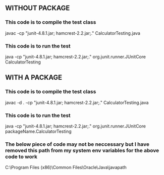 ## WITHOUT PACKAGE
### This code is to compile the test class

javac -cp "junit-4.8.1.jar; hamcrest-2.2.jar;." CalculatorTesting.java

### This code is to run the test

java -cp "junit-4.8.1.jar; hamcrest-2.2.jar;." org.junit.runner.JUnitCore CalculatorTesting


## WITH A PACKAGE
### This code is to compile the test class

javac -d . -cp "junit-4.8.1.jar; hamcrest-2.2.jar;." CalculatorTesting.java

### This code is to run the test

java -cp "junit-4.8.1.jar; hamcrest-2.2.jar;." org.junit.runner.JUnitCore packageName.CalculatorTesting



### The below piece of code may not be neccessary but I have removed this path from my system env variables for the above code to work

C:\Program Files (x86)\Common Files\Oracle\Java\javapath
